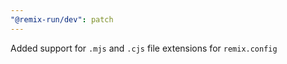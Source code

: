```yaml
---
"@remix-run/dev": patch
---
```


Added support for `.mjs` and `.cjs` file extensions for `remix.config`
